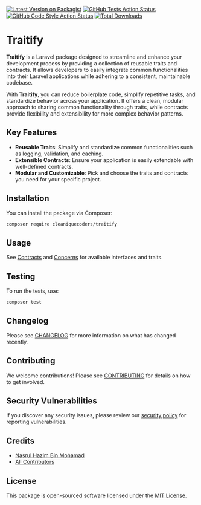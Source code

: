 [![Latest Version on Packagist](https://img.shields.io/packagist/v/cleaniquecoders/traitify.svg?style=flat-square)](https://packagist.org/packages/cleaniquecoders/traitify) [![GitHub Tests Action Status](https://img.shields.io/github/actions/workflow/status/cleaniquecoders/traitify/run-tests.yml?branch=main&label=tests&style=flat-square)](https://github.com/cleaniquecoders/traitify/actions?query=workflow%3Arun-tests+branch%3Amain) [![GitHub Code Style Action Status](https://img.shields.io/github/actions/workflow/status/cleaniquecoders/traitify/fix-php-code-style-issues.yml?branch=main&label=code%20style&style=flat-square)](https://github.com/cleaniquecoders/traitify/actions?query=workflow%3A"Fix+PHP+code+style+issues"+branch%3Amain) [![Total Downloads](https://img.shields.io/packagist/dt/cleaniquecoders/traitify.svg?style=flat-square)](https://packagist.org/packages/cleaniquecoders/traitify)

# Traitify

**Traitify** is a Laravel package designed to streamline and enhance your development process by providing a collection of reusable traits and contracts. It allows developers to easily integrate common functionalities into their Laravel applications while adhering to a consistent, maintainable codebase.

With **Traitify**, you can reduce boilerplate code, simplify repetitive tasks, and standardize behavior across your application. It offers a clean, modular approach to sharing common functionality through traits, while contracts provide flexibility and extensibility for more complex behavior patterns.

## Key Features

- **Reusable Traits**: Simplify and standardize common functionalities such as logging, validation, and caching.
- **Extensible Contracts**: Ensure your application is easily extendable with well-defined contracts.
- **Modular and Customizable**: Pick and choose the traits and contracts you need for your specific project.

## Installation

You can install the package via Composer:

```bash
composer require cleaniquecoders/traitify
```

## Usage

See [Contracts](src/Contracts) and [Concerns](src/Concerns) for available interfaces and traits.

## Testing

To run the tests, use:

```bash
composer test
```

## Changelog

Please see [CHANGELOG](CHANGELOG.md) for more information on what has changed recently.

## Contributing

We welcome contributions! Please see [CONTRIBUTING](CONTRIBUTING.md) for details on how to get involved.

## Security Vulnerabilities

If you discover any security issues, please review our [security policy](../../security/policy) for reporting vulnerabilities.

## Credits

- [Nasrul Hazim Bin Mohamad](https://github.com/nasrulhazim)
- [All Contributors](../../contributors)

## License

This package is open-sourced software licensed under the [MIT License](LICENSE.md).
